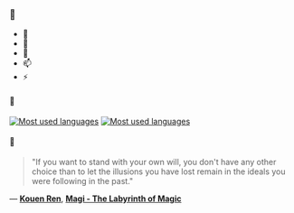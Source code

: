 ### 👋

- 🔭
- 🌱
- 💬
- 📫
- ⚡

#### 🧏

[![Most used languages](https://github-readme-stats-aynah.vercel.app/api/top-langs/?username=aynh&theme=solarized-dark&langs_count=6&layout=compact&hide_title=true)](https://github.com/anuraghazra/github-readme-stats#gh-dark-mode-only)
[![Most used languages](https://github-readme-stats-aynah.vercel.app/api/top-langs/?username=aynh&theme=solarized-light&langs_count=6&layout=compact&hide_title=true)](https://github.com/anuraghazra/github-readme-stats#gh-light-mode-only)

#### 💬

> "If you want to stand with your own will, you don't have any other choice than to let the illusions you have lost remain in the ideals you were following in the past."

&mdash; [**Kouen Ren**](https://myanimelist.net/character.php?q=Kouen%20Ren&cat=character), [**Magi - The Labyrinth of Magic**](https://myanimelist.net/search/all?q=Magi%20-%20The%20Labyrinth%20of%20Magic&cat=all)
